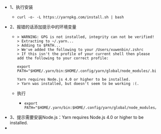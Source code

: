 - 1、执行安装
	- ```
	  curl -o- -L https://yarnpkg.com/install.sh | bash
	  ```
- 2、报错的话添加提示中的环境变量
	- ```
	  > WARNING: GPG is not installed, integrity can not be verified!
	  > Extracting to ~/.yarn...
	  > Adding to $PATH...
	  > We've added the following to your /Users/xuwenbin/.zshrc
	  > If this isn't the profile of your current shell then please add the following to your correct profile:
	     
	  export PATH="$HOME/.yarn/bin:$HOME/.config/yarn/global/node_modules/.bin:$PATH"
	  
	  Yarn requires Node.js 4.0 or higher to be installed.
	  > Yarn was installed, but doesn't seem to be working :(.
	  ```
	- 执行
		- ```
		  export PATH="$HOME/.yarn/bin:$HOME/.config/yarn/global/node_modules/.bin:$PATH"
		  ```
- 3、提示需要安装Node.js：Yarn requires Node.js 4.0 or higher to be installed.
-